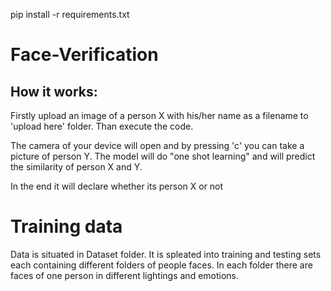 pip install -r requirements.txt

# Face-Verification

## How it works:

Firstly upload an image of a person X with his/her name as a filename to 'upload here' folder.
Than execute the code.

The camera of your device will open and by pressing 'c' you can take a picture of person Y.
The model will do "one shot learning" and will predict the similarity of person X and Y.

In the end it will declare whether its person X or not


# Training data

Data is situated in Dataset folder. 
It is spleated into training and testing sets each containing different folders of people faces. In each folder there are faces of one person in different lightings and emotions. 
